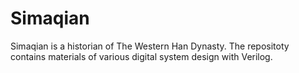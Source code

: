 Simaqian
========

Simaqian is a historian of The Western Han Dynasty. The repositoty contains materials of various digital system design with Verilog.
